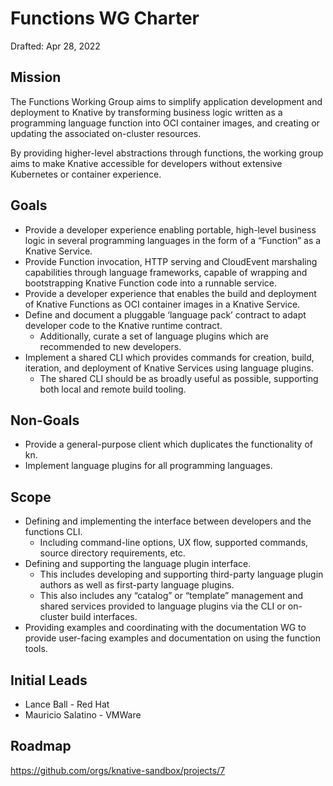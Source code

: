 # Functions WG Charter

Drafted: Apr 28, 2022

## Mission
The Functions Working Group aims to simplify application development and deployment to Knative by transforming business logic written as a programming language function into OCI container images, and creating or updating the associated on-cluster resources.

By providing higher-level abstractions through functions, the working group aims to make Knative accessible for developers without extensive Kubernetes or container experience.

## Goals
- Provide a developer experience enabling portable, high-level business logic in several programming languages in the form of a “Function” as a Knative Service.
- Provide Function invocation, HTTP serving and CloudEvent marshaling capabilities through language frameworks, capable of wrapping and bootstrapping Knative Function code into a runnable service.
- Provide a developer experience that enables the build and deployment of Knative Functions as OCI container images in a Knative Service.
- Define and document a pluggable ‘language pack’ contract to adapt developer code to the Knative runtime contract.
  - Additionally, curate a set of language plugins which are recommended to new developers.
- Implement a shared CLI which provides commands for creation, build, iteration, and deployment of Knative Services using language plugins.
  - The shared CLI should be as broadly useful as possible, supporting both local and remote build tooling.

## Non-Goals
- Provide a general-purpose client which duplicates the functionality of kn.
- Implement language plugins for all programming languages.

## Scope
- Defining and implementing the interface between developers and the functions CLI.
  - Including command-line options, UX flow, supported commands, source directory requirements, etc.
- Defining and supporting the language plugin interface.
  - This includes developing and supporting third-party language plugin authors as well as first-party language plugins.
  - This also includes any “catalog” or “template” management and shared services provided to language plugins via the CLI or on-cluster build interfaces.
- Providing examples and coordinating with the documentation WG to provide user-facing examples and documentation on using the function tools.

## Initial Leads
- Lance Ball - Red Hat
- Mauricio Salatino - VMWare

## Roadmap
https://github.com/orgs/knative-sandbox/projects/7

